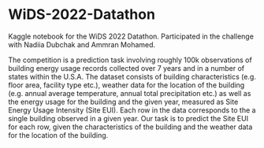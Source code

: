 # WiDS-2022-Datathon

Kaggle notebook for the WiDS 2022 Datathon. Participated in the challenge with Nadiia Dubchak and Ammran Mohamed.

The competition is a prediction task involving roughly 100k observations of building energy usage records collected over 7 years and in a number of states within the U.S.A. The dataset consists of building characteristics (e.g. floor area, facility type etc.), weather data for the location of the building (e.g. annual average temperature, annual total precipitation etc.) as well as the energy usage for the building and the given year, measured as Site Energy Usage Intensity (Site EUI). Each row in the data corresponds to the a single building observed in a given year. Our task is to predict the Site EUI for each row, given the characteristics of the building and the weather data for the location of the building.
